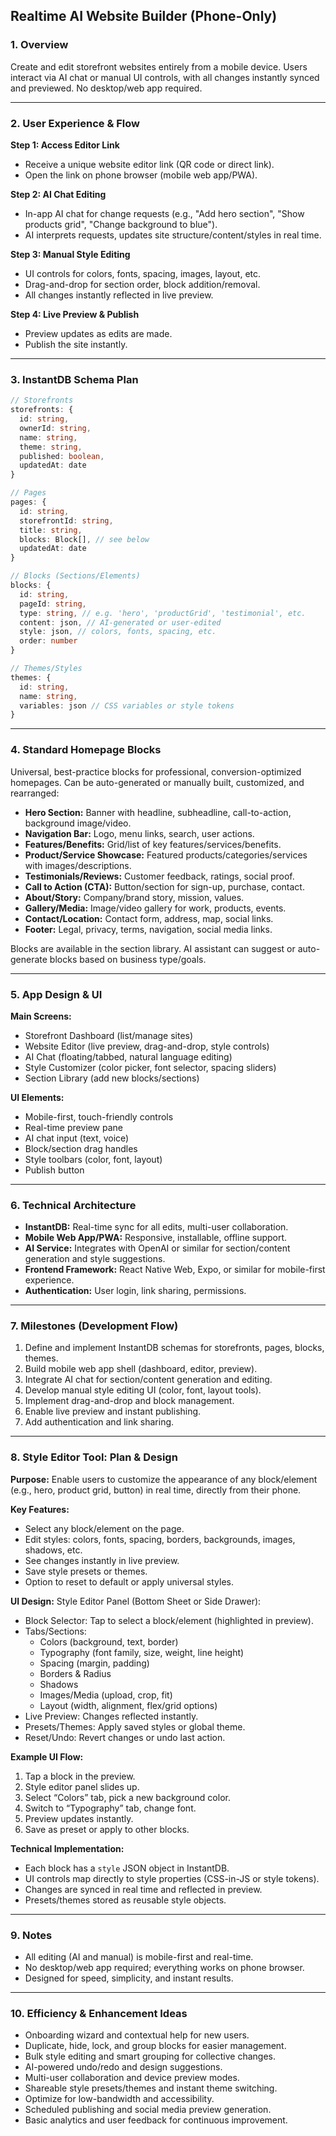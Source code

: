 

## Realtime AI Website Builder (Phone-Only)

### 1. Overview
Create and edit storefront websites entirely from a mobile device. Users interact via AI chat or manual UI controls, with all changes instantly synced and previewed. No desktop/web app required.

---

### 2. User Experience & Flow
**Step 1: Access Editor Link**
- Receive a unique website editor link (QR code or direct link).
- Open the link on phone browser (mobile web app/PWA).

**Step 2: AI Chat Editing**
- In-app AI chat for change requests (e.g., "Add hero section", "Show products grid", "Change background to blue").
- AI interprets requests, updates site structure/content/styles in real time.

**Step 3: Manual Style Editing**
- UI controls for colors, fonts, spacing, images, layout, etc.
- Drag-and-drop for section order, block addition/removal.
- All changes instantly reflected in live preview.

**Step 4: Live Preview & Publish**
- Preview updates as edits are made.
- Publish the site instantly.

---

### 3. InstantDB Schema Plan
```ts
// Storefronts
storefronts: {
  id: string,
  ownerId: string,
  name: string,
  theme: string,
  published: boolean,
  updatedAt: date
}

// Pages
pages: {
  id: string,
  storefrontId: string,
  title: string,
  blocks: Block[], // see below
  updatedAt: date
}

// Blocks (Sections/Elements)
blocks: {
  id: string,
  pageId: string,
  type: string, // e.g. 'hero', 'productGrid', 'testimonial', etc.
  content: json, // AI-generated or user-edited
  style: json, // colors, fonts, spacing, etc.
  order: number
}

// Themes/Styles
themes: {
  id: string,
  name: string,
  variables: json // CSS variables or style tokens
}
```

---

### 4. Standard Homepage Blocks
Universal, best-practice blocks for professional, conversion-optimized homepages. Can be auto-generated or manually built, customized, and rearranged:

- **Hero Section:** Banner with headline, subheadline, call-to-action, background image/video.
- **Navigation Bar:** Logo, menu links, search, user actions.
- **Features/Benefits:** Grid/list of key features/services/benefits.
- **Product/Service Showcase:** Featured products/categories/services with images/descriptions.
- **Testimonials/Reviews:** Customer feedback, ratings, social proof.
- **Call to Action (CTA):** Button/section for sign-up, purchase, contact.
- **About/Story:** Company/brand story, mission, values.
- **Gallery/Media:** Image/video gallery for work, products, events.
- **Contact/Location:** Contact form, address, map, social links.
- **Footer:** Legal, privacy, terms, navigation, social media links.

Blocks are available in the section library. AI assistant can suggest or auto-generate blocks based on business type/goals.

---

### 5. App Design & UI
**Main Screens:**
- Storefront Dashboard (list/manage sites)
- Website Editor (live preview, drag-and-drop, style controls)
- AI Chat (floating/tabbed, natural language editing)
- Style Customizer (color picker, font selector, spacing sliders)
- Section Library (add new blocks/sections)

**UI Elements:**
- Mobile-first, touch-friendly controls
- Real-time preview pane
- AI chat input (text, voice)
- Block/section drag handles
- Style toolbars (color, font, layout)
- Publish button

---

### 6. Technical Architecture
- **InstantDB:** Real-time sync for all edits, multi-user collaboration.
- **Mobile Web App/PWA:** Responsive, installable, offline support.
- **AI Service:** Integrates with OpenAI or similar for section/content generation and style suggestions.
- **Frontend Framework:** React Native Web, Expo, or similar for mobile-first experience.
- **Authentication:** User login, link sharing, permissions.

---

### 7. Milestones (Development Flow)
1. Define and implement InstantDB schemas for storefronts, pages, blocks, themes.
2. Build mobile web app shell (dashboard, editor, preview).
3. Integrate AI chat for section/content generation and editing.
4. Develop manual style editing UI (color, font, layout tools).
5. Implement drag-and-drop and block management.
6. Enable live preview and instant publishing.
7. Add authentication and link sharing.

---

### 8. Style Editor Tool: Plan & Design

**Purpose:**
Enable users to customize the appearance of any block/element (e.g., hero, product grid, button) in real time, directly from their phone.

**Key Features:**
- Select any block/element on the page.
- Edit styles: colors, fonts, spacing, borders, backgrounds, images, shadows, etc.
- See changes instantly in live preview.
- Save style presets or themes.
- Option to reset to default or apply universal styles.

**UI Design:**
Style Editor Panel (Bottom Sheet or Side Drawer):
- Block Selector: Tap to select a block/element (highlighted in preview).
- Tabs/Sections:
  - Colors (background, text, border)
  - Typography (font family, size, weight, line height)
  - Spacing (margin, padding)
  - Borders & Radius
  - Shadows
  - Images/Media (upload, crop, fit)
  - Layout (width, alignment, flex/grid options)
- Live Preview: Changes reflected instantly.
- Presets/Themes: Apply saved styles or global theme.
- Reset/Undo: Revert changes or undo last action.

**Example UI Flow:**
1. Tap a block in the preview.
2. Style editor panel slides up.
3. Select “Colors” tab, pick a new background color.
4. Switch to “Typography” tab, change font.
5. Preview updates instantly.
6. Save as preset or apply to other blocks.

**Technical Implementation:**
- Each block has a `style` JSON object in InstantDB.
- UI controls map directly to style properties (CSS-in-JS or style tokens).
- Changes are synced in real time and reflected in preview.
- Presets/themes stored as reusable style objects.

---


### 9. Notes
- All editing (AI and manual) is mobile-first and real-time.
- No desktop/web app required; everything works on phone browser.
- Designed for speed, simplicity, and instant results.

---

### 10. Efficiency & Enhancement Ideas

- Onboarding wizard and contextual help for new users.
- Duplicate, hide, lock, and group blocks for easier management.
- Bulk style editing and smart grouping for collective changes.
- AI-powered undo/redo and design suggestions.
- Multi-user collaboration and device preview modes.
- Shareable style presets/themes and instant theme switching.
- Optimize for low-bandwidth and accessibility.
- Scheduled publishing and social media preview generation.
- Basic analytics and user feedback for continuous improvement.
